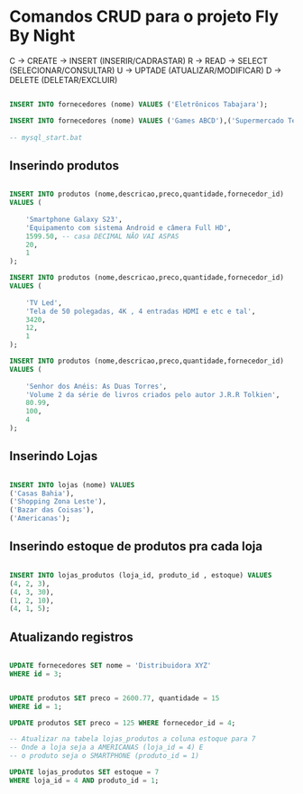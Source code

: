 # Comandos CRUD para o projeto Fly By Night 

C -> CREATE -> INSERT (INSERIR/CADRASTAR)
R -> READ -> SELECT (SELECIONAR/CONSULTAR)
U -> UPTADE (ATUALIZAR/MODIFICAR)
D -> DELETE (DELETAR/EXCLUIR)

```sql

INSERT INTO fornecedores (nome) VALUES ('Eletrônicos Tabajara');

INSERT INTO fornecedores (nome) VALUES ('Games ABCD'),('Supermercado Tem de Tudo'),('Livraria Demais da Conta');
 
-- mysql_start.bat

```

## Inserindo produtos 

```sql

INSERT INTO produtos (nome,descricao,preco,quantidade,fornecedor_id) 
VALUES (
    
    'Smartphone Galaxy S23',
    'Equipamento com sistema Android e câmera Full HD',
    1599.50, -- casa DECIMAL NÃO VAI ASPAS
    20,
    1
);

INSERT INTO produtos (nome,descricao,preco,quantidade,fornecedor_id) 
VALUES (
    
    'TV Led',
    'Tela de 50 polegadas, 4K , 4 entradas HDMI e etc e tal',
    3420, 
    12,
    1
);

INSERT INTO produtos (nome,descricao,preco,quantidade,fornecedor_id) 
VALUES (
    
    'Senhor dos Anéis: As Duas Torres',
    'Volume 2 da série de livros criados pelo autor J.R.R Tolkien',
    80.99, 
    100,
    4
);


```

## Inserindo Lojas

```sql

INSERT INTO lojas (nome) VALUES
('Casas Bahia'),
('Shopping Zona Leste'),
('Bazar das Coisas'),
('Americanas');


```

## Inserindo estoque de produtos pra cada loja


```sql

INSERT INTO lojas_produtos (loja_id, produto_id , estoque) VALUES
(4, 2, 3),
(4, 3, 30),
(1, 2, 10),
(4, 1, 5);

```

## Atualizando registros 

```sql

UPDATE fornecedores SET nome = 'Distribuidora XYZ'
WHERE id = 3;


UPDATE produtos SET preco = 2600.77, quantidade = 15
WHERE id = 1;

UPDATE produtos SET preco = 125 WHERE fornecedor_id = 4;

-- Atualizar na tabela lojas_produtos a coluna estoque para 7 
-- Onde a loja seja a AMERICANAS (loja_id = 4) E 
-- o produto seja o SMARTPHONE (produto_id = 1)

UPDATE lojas_produtos SET estoque = 7 
WHERE loja_id = 4 AND produto_id = 1;



```








